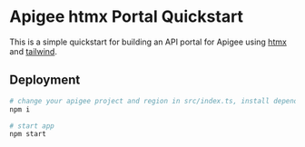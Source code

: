 # Apigee htmx Portal Quickstart
This is a simple quickstart for building an API portal for Apigee using [htmx](https://htmx.org/) and [tailwind](https://tailwindcss.com/).

## Deployment
```sh
# change your apigee project and region in src/index.ts, install dependencies
npm i

# start app
npm start
```